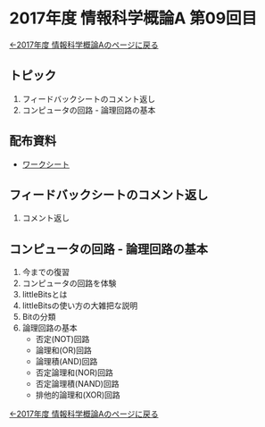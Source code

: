 #  2017年度 情報科学概論A 第09回目

[←2017年度 情報科学概論Aのページに戻る](../2017iisA.md)

## トピック

1. フィードバックシートのコメント返し
2. コンピュータの回路 - 論理回路の基本

## 配布資料

- [ワークシート](09/09workSheet.pdf)

## フィードバックシートのコメント返し

1. コメント返し

## コンピュータの回路 - 論理回路の基本

1. 今までの復習
2. コンピュータの回路を体験
3. littleBitsとは
4. littleBitsの使い方の大雑把な説明
5. Bitの分類
6. 論理回路の基本
	- 否定(NOT)回路
	- 論理和(OR)回路
	- 論理積(AND)回路
	- 否定論理和(NOR)回路
	- 否定論理積(NAND)回路
	- 排他的論理和(XOR)回路

[←2017年度 情報科学概論Aのページに戻る](../2017iisA.md)